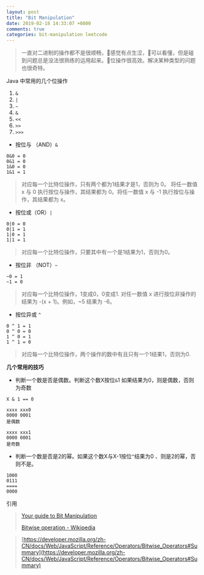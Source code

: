 ```yaml
---
layout: post
title: "Bit Manipulation"
date: 2019-02-18 14:33:07 +0800
comments: true
categories: bit-manipulation leetcode
---
```




>  一直对二进制的操作都不是很顺畅，感觉有点生涩，可以看懂，但是碰到问题总是没法很熟练的运用起来。位操作很高效。解决某种类型的问题也很奇特。



Java 中常用的几个位操作



1. `&`
2. `|`
3. `~`
4. `&`
5. `<<`
6. `>>`
7. `>>>`



- 按位与 （AND）`&` 

```shell
0&0 = 0
0&1 = 0
1&0 = 0
1&1 = 1
```

> 对应每一个比特位操作，只有两个都为1结果才是1，否则为 0。
> 将任一数值 x 与 0 执行按位与操作，其结果都为 0。将任一数值 x 与 -1 执行按位与操作，其结果都为 x。

- 按位或（OR）`|`

```shell
0|0 = 0
0|1 = 1
1|0 = 1
1|1 = 1
```

> 对应每一个比特位操作，只要其中有一个是1结果为1，否则为0。

- 按位非 （NOT）`~`

```shell
~0 = 1
~1 = 0
```

> 对应每一个比特位操作，1变成0，0变成1.
> 对任一数值 x 进行按位非操作的结果为 -(x + 1)。例如，~5 结果为 -6。

- 按位异或 `^` 

```shell
0 ^ 1 = 1
0 ^ 0 = 0
1 ^ 0 = 1
1 ^ 1 = 0
```

> 对应每一个比特位操作，两个操作的数中有且只有一个1结果1，否则为0.



**几个常用的技巧**

- 判断一个数是否是偶数。判断这个数X按位`&`1 如果结果为0，则是偶数，否则为奇数

```shell
X & 1 == 0 

xxxx xxx0
0000 0001
是偶数

xxxx xxx1
0000 0001
是奇数

```



- 判断一个数是否是2的幂。如果这个数X与X-1按位`^`结果为0 、则是2的幂，否则不是。

```shell
1000
0111
====
0000
```



引用

> [Your guide to Bit Manipulation](https://codeburst.io/your-guide-to-bit-manipulation-48e7692f314a)
>
> [Bitwise operation - Wikipedia](https://zh.wikipedia.org/wiki/%E4%BD%8D%E6%93%8D%E4%BD%9C)

> [https://developer.mozilla.org/zh-CN/docs/Web/JavaScript/Reference/Operators/Bitwise_Operators#Summary](https://developer.mozilla.org/zh-CN/docs/Web/JavaScript/Reference/Operators/Bitwise_Operators#Summary)